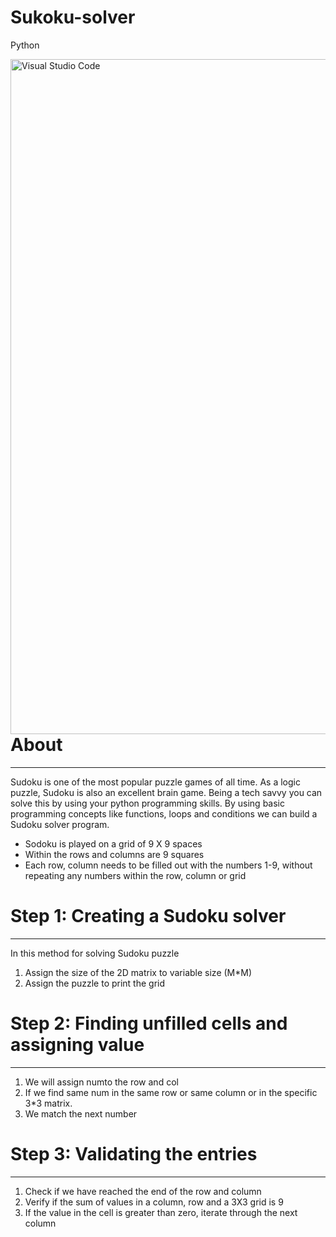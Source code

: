 # Sukoku-solver
Python

<img align="left" alt="Visual Studio Code" width="1080px" src="https://repository-images.githubusercontent.com/356149741/2207af00-a4ef-11eb-844a-e3df4fc82eaa" />

# About

---

Sudoku is one of the most popular puzzle games of all time. As a logic puzzle, Sudoku is also an excellent brain game. Being a tech savvy you can solve this by using your python programming skills. By using basic programming concepts like functions, loops and conditions we can build a Sudoku solver program.

* Sodoku is played on a grid of 9 X 9 spaces
* Within the rows and columns are 9 squares
* Each row, column needs to be filled out with the numbers 1-9, without repeating any numbers within the row, column or grid

# Step 1: Creating a Sudoku solver

---

In this method for solving Sudoku puzzle
1. Assign the size of the 2D matrix to variable size (M*M)
2. Assign the puzzle to print the grid


# Step 2: Finding unfilled cells and assigning value

---

1. We will assign numto the row and col
2. If we find same num in the same row or same column or in the specific 3*3 matrix.
3. We match the next number

# Step 3: Validating the entries

---

1. Check if we have reached the end of the row and column
2. Verify if the sum of values in a column, row and a 3X3 grid is 9
3. If the value in the cell is greater than zero, iterate through the next column
